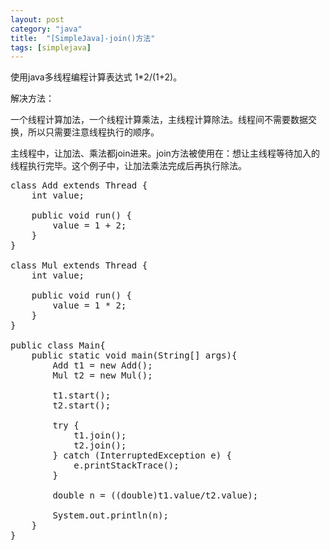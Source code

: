 ```yaml
---
layout: post
category: "java"
title:  "[SimpleJava]-join()方法"
tags: [simplejava]
---
```

使用java多线程编程计算表达式 1*2/(1+2)。

解决方法：

一个线程计算加法，一个线程计算乘法，主线程计算除法。线程间不需要数据交换，所以只需要注意线程执行的顺序。

主线程中，让加法、乘法都join进来。join方法被使用在：想让主线程等待加入的线程执行完毕。这个例子中，让加法乘法完成后再执行除法。

<pre>
class Add extends Thread {
	int value;

	public void run() {
		value = 1 + 2;
	}
}
 
class Mul extends Thread {
	int value;
 
	public void run() {
		value = 1 * 2;
	}
}
 
public class Main{
	public static void main(String[] args){
		Add t1 = new Add();
		Mul t2 = new Mul();
 
		t1.start();
		t2.start();
 
		try {
			t1.join();
			t2.join();
		} catch (InterruptedException e) {
			e.printStackTrace();
		}
 
		double n = ((double)t1.value/t2.value);
 
		System.out.println(n);		
	}
}
</pre>